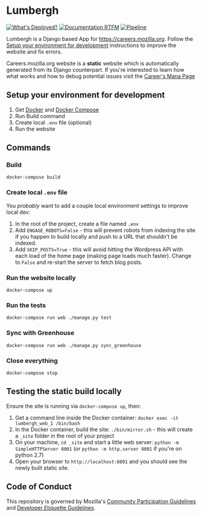# Lumbergh

[![What's Deployed?](https://img.shields.io/badge/What's_Deployed-%3F-yellow.svg)](https://whatsdeployed.io/s/Bcs) [![Documentation RTFM](https://img.shields.io/badge/Documentation-RTFM-blue.svg)](https://mana.mozilla.org/wiki/display/EN/careers.mozilla.org) [![Pipeline](https://img.shields.io/badge/CI|CD-Pipeline-blueviolet.svg)](https://gitlab.com/mozmeao/lumbergh/pipelines) 

Lumbergh is a Django based App for https://careers.mozilla.org. Follow the
[Setup your environment for
development](#setup-your-environment-for-development) instructions to improve
the website and fix errors.

Careers.mozilla.org website is a **static** website which is automatically
generated from its Django counterpart. If you're interested to learn how what
works and how to debug potential issues visit the [Career's Mana
Page](https://mana.mozilla.org/wiki/display/EN/careers.mozilla.org)


## Setup your environment for development

1. Get [Docker](https://www.docker.com/) and [Docker Compose](https://docs.docker.com/compose/)
2. Run Build command
3. Create local `.env` file (optional)
4. Run the website

## Commands

### Build

```shell
docker-compose build
```

### Create local `.env` file

You _probably_ want to add a couple local environment settings to improve local dev:

1. In the root of the project, create a file named `.env`
2. Add `ENGAGE_ROBOTS=False` - this will prevent robots from indexing the site if you happen to build locally and push to a URL that shouldn't be indexed.
3. Add `SKIP_POSTS=True` - this will avoid hitting the Wordpress API with each load of the home page (making page loads much faster). Change to `False` and re-start the server to fetch blog posts.


### Run the website locally
```shell
docker-compose up
```

### Run the tests

```shell
docker-compose run web ./manage.py test
```

### Sync with Greenhouse

```shell
docker-compose run web ./manage.py sync_greenhouse
```

### Close everything
```shell
docker-compose stop
```

## Testing the static build locally

Ensure the site is running via `docker-compose up`, then:

1. Get a command line inside the Docker container: `docker exec -it lumbergh_web_1 /bin/bash`
2. In the Docker container, build the site: `./bin/mirror.sh` - this will create a `_site` folder in the root of your project
3. On your machine, `cd _site` and start a little web server: `python -m SimpleHTTPServer 8001` (or `python -m http.server 8001` if you're on python 2.7)
4. Open your browser to `http://localhost:8001` and you should see the newly built static site.

## Code of Conduct

This repository is governed by Mozilla's [Community Participation Guidelines][participation]
and [Developer Etiquette Guidelines][etiquette].

[participation]: https://github.com/mozmeao/lumbergh/blob/master/CODE_OF_CONDUCT.md
[etiquette]: https://bugzilla.mozilla.org/page.cgi?id=etiquette.html
